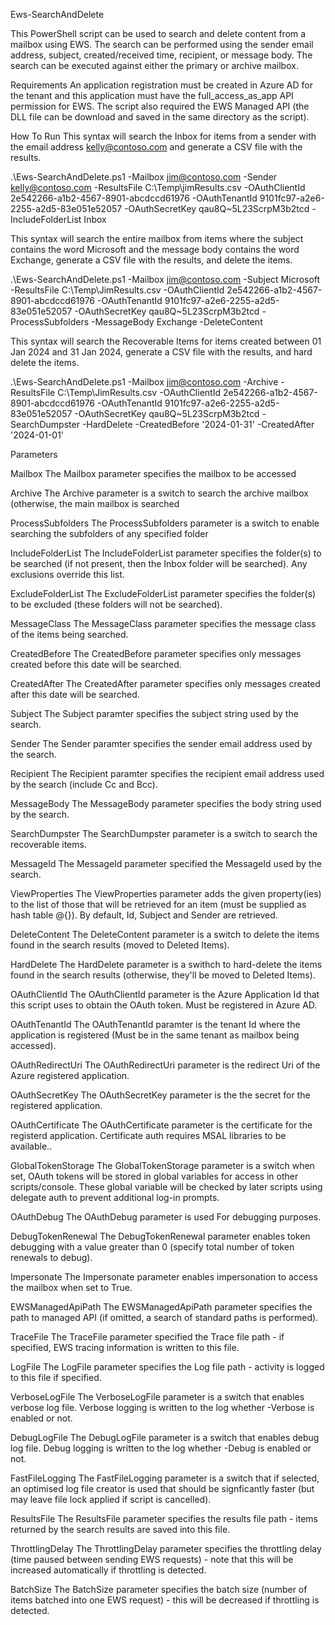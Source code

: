 Ews-SearchAndDelete

This PowerShell script can be used to search and delete content from a mailbox using EWS. The search can be performed using the sender email address, subject, created/received time, recipient, or message body. The search can be executed against either the primary or archive mailbox.

Requirements
An application registration must be created in Azure AD for the tenant and this application must have the full_access_as_app API permission for EWS. The script also required the EWS Managed API (the DLL file can be download and saved in the same directory as the script).

How To Run
This syntax will search the Inbox for items from a sender with the email address kelly@contoso.com and generate a CSV file with the results.

.\Ews-SearchAndDelete.ps1 -Mailbox jim@contoso.com -Sender kelly@contoso.com -ResultsFile C:\Temp\jimResults.csv -OAuthClientId 2e542266-a1b2-4567-8901-abcdccd61976 -OAuthTenantId 9101fc97-a2e6-2255-a2d5-83e051e52057 -OAuthSecretKey qau8Q~5L23ScrpM3b2tcd -IncludeFolderList Inbox

This syntax will search the entire mailbox from items where the subject contains the word Microsoft and the message body contains the word Exchange, generate a CSV file with the results, and delete the items.

.\Ews-SearchAndDelete.ps1 -Mailbox jim@contoso.com -Subject Microsoft -ResultsFile C:\Temp\JimResults.csv -OAuthClientId 2e542266-a1b2-4567-8901-abcdccd61976 -OAuthTenantId 9101fc97-a2e6-2255-a2d5-83e051e52057 -OAuthSecretKey qau8Q~5L23ScrpM3b2tcd -ProcessSubfolders -MessageBody Exchange -DeleteContent

This syntax will search the Recoverable Items for items created between 01 Jan 2024 and 31 Jan 2024, generate a CSV file with the results, and hard delete the items.

.\Ews-SearchAndDelete.ps1 -Mailbox jim@contoso.com -Archive -ResultsFile C:\Temp\JimResults.csv -OAuthClientId 2e542266-a1b2-4567-8901-abcdccd61976 -OAuthTenantId 9101fc97-a2e6-2255-a2d5-83e051e52057 -OAuthSecretKey qau8Q~5L23ScrpM3b2tcd -SearchDumpster -HardDelete -CreatedBefore '2024-01-31' -CreatedAfter '2024-01-01'


Parameters

Mailbox
The Mailbox parameter specifies the mailbox to be accessed

Archive
The Archive parameter is a switch to search the archive mailbox (otherwise, the main mailbox is searched

ProcessSubfolders
The ProcessSubfolders parameter is a switch to enable searching the subfolders of any specified folder

IncludeFolderList
The IncludeFolderList parameter specifies the folder(s) to be searched (if not present, then the Inbox folder will be searched).  Any exclusions override this list.

ExcludeFolderList
The ExcludeFolderList parameter specifies the folder(s) to be excluded (these folders will not be searched).

MessageClass
The MessageClass parameter specifies the message class of the items being searched.

CreatedBefore
The CreatedBefore parameter specifies only messages created before this date will be searched.

CreatedAfter
The CreatedAfter parameter specifies only messages created after this date will be searched.

Subject
The Subject paramter specifies the subject string used by the search.

Sender
The Sender paramter specifies the sender email address used by the search.

Recipient
The Recipient paramter specifies the recipient email address used by the search (include Cc and Bcc).

MessageBody
The MessageBody parameter specifies the body string used by the search.

SearchDumpster
The SearchDumpster parameter is a switch to search the recoverable items.

MessageId
The MessageId parameter specified the MessageId used by the search.

ViewProperties
The ViewProperties parameter adds the given property(ies) to the list of those that will be retrieved for an item (must be supplied as hash table @{}).  By default, Id, Subject and Sender are retrieved.

DeleteContent
The DeleteContent parameter is a switch to delete the items found in the search results (moved to Deleted Items).

HardDelete
The HardDelete parameter is a swithch to hard-delete the items found in the search results (otherwise, they'll be moved to Deleted Items).

OAuthClientId
The OAuthClientId parameter is the Azure Application Id that this script uses to obtain the OAuth token.  Must be registered in Azure AD.

OAuthTenantId
The OAuthTenantId paramter is the tenant Id where the application is registered (Must be in the same tenant as mailbox being accessed).

OAuthRedirectUri
The OAuthRedirectUri parameter is the redirect Uri of the Azure registered application.

OAuthSecretKey
The OAuthSecretKey parameter is the the secret for the registered application.

OAuthCertificate
The OAuthCertificate parameter is the certificate for the registerd application. Certificate auth requires MSAL libraries to be available..

GlobalTokenStorage
The GlobalTokenStorage parameter is a switch when set, OAuth tokens will be stored in global variables for access in other scripts/console.  These global variable will be checked by later scripts using delegate auth to prevent additional log-in prompts.

OAuthDebug
The OAuthDebug parameter is used For debugging purposes.

DebugTokenRenewal
The DebugTokenRenewal parameter enables token debugging with a value greater than 0 (specify total number of token renewals to debug).

Impersonate
The Impersonate parameter enables impersonation to access the mailbox when set to True.

EWSManagedApiPath
The EWSManagedApiPath parameter specifies the path to managed API (if omitted, a search of standard paths is performed).

TraceFile
The TraceFile parameter specified the Trace file path - if specified, EWS tracing information is written to this file.

LogFile
The LogFile parameter specifies the Log file path - activity is logged to this file if specified.

VerboseLogFile
The VerboseLogFile parameter is a switch that enables verbose log file.  Verbose logging is written to the log whether -Verbose is enabled or not.

DebugLogFile
The DebugLogFile parameter is a switch that enables debug log file.  Debug logging is written to the log whether -Debug is enabled or not.

FastFileLogging
The FastFileLogging parameter is a switch that if selected, an optimised log file creator is used that should be signficantly faster (but may leave file lock applied if script is cancelled).

ResultsFile
The ResultsFile parameter specifies the results file path - items returned by the search results are saved into this file.
 
ThrottlingDelay
The ThrottlingDelay parameter specifies the throttling delay (time paused between sending EWS requests) - note that this will be increased automatically if throttling is detected.

BatchSize
The BatchSize parameter specifies the batch size (number of items batched into one EWS request) - this will be decreased if throttling is detected.



